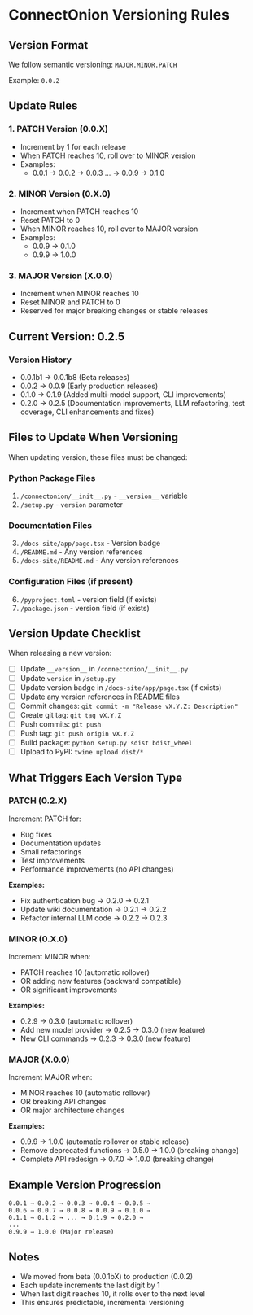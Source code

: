 # ConnectOnion Versioning Rules

## Version Format
We follow semantic versioning: `MAJOR.MINOR.PATCH`

Example: `0.0.2`

## Update Rules

### 1. **PATCH Version (0.0.X)**
- Increment by 1 for each release
- When PATCH reaches 10, roll over to MINOR version
- Examples: 
  - 0.0.1 → 0.0.2 → 0.0.3 ... → 0.0.9 → 0.1.0

### 2. **MINOR Version (0.X.0)**
- Increment when PATCH reaches 10
- Reset PATCH to 0
- When MINOR reaches 10, roll over to MAJOR version
- Examples:
  - 0.0.9 → 0.1.0
  - 0.9.9 → 1.0.0

### 3. **MAJOR Version (X.0.0)**
- Increment when MINOR reaches 10
- Reset MINOR and PATCH to 0
- Reserved for major breaking changes or stable releases

## Current Version: 0.2.5

### Version History
- 0.0.1b1 → 0.0.1b8 (Beta releases)
- 0.0.2 → 0.0.9 (Early production releases)
- 0.1.0 → 0.1.9 (Added multi-model support, CLI improvements)
- 0.2.0 → 0.2.5 (Documentation improvements, LLM refactoring, test coverage, CLI enhancements and fixes)

## Files to Update When Versioning

When updating version, these files must be changed:

### Python Package Files
1. `/connectonion/__init__.py` - `__version__` variable
2. `/setup.py` - `version` parameter

### Documentation Files
3. `/docs-site/app/page.tsx` - Version badge
4. `/README.md` - Any version references
5. `/docs-site/README.md` - Any version references

### Configuration Files (if present)
6. `/pyproject.toml` - version field (if exists)
7. `/package.json` - version field (if exists)

## Version Update Checklist

When releasing a new version:

- [ ] Update `__version__` in `/connectonion/__init__.py`
- [ ] Update `version` in `/setup.py`
- [ ] Update version badge in `/docs-site/app/page.tsx` (if exists)
- [ ] Update any version references in README files
- [ ] Commit changes: `git commit -m "Release vX.Y.Z: Description"`
- [ ] Create git tag: `git tag vX.Y.Z`
- [ ] Push commits: `git push`
- [ ] Push tag: `git push origin vX.Y.Z`
- [ ] Build package: `python setup.py sdist bdist_wheel`
- [ ] Upload to PyPI: `twine upload dist/*`

## What Triggers Each Version Type

### PATCH (0.2.X)
Increment PATCH for:
- Bug fixes
- Documentation updates
- Small refactorings
- Test improvements
- Performance improvements (no API changes)

**Examples:**
- Fix authentication bug → 0.2.0 → 0.2.1
- Update wiki documentation → 0.2.1 → 0.2.2
- Refactor internal LLM code → 0.2.2 → 0.2.3

### MINOR (0.X.0)
Increment MINOR when:
- PATCH reaches 10 (automatic rollover)
- OR adding new features (backward compatible)
- OR significant improvements

**Examples:**
- 0.2.9 → 0.3.0 (automatic rollover)
- Add new model provider → 0.2.5 → 0.3.0 (new feature)
- New CLI commands → 0.2.3 → 0.3.0 (new feature)

### MAJOR (X.0.0)
Increment MAJOR when:
- MINOR reaches 10 (automatic rollover)
- OR breaking API changes
- OR major architecture changes

**Examples:**
- 0.9.9 → 1.0.0 (automatic rollover or stable release)
- Remove deprecated functions → 0.5.0 → 1.0.0 (breaking change)
- Complete API redesign → 0.7.0 → 1.0.0 (breaking change)

## Example Version Progression

```
0.0.1 → 0.0.2 → 0.0.3 → 0.0.4 → 0.0.5 →
0.0.6 → 0.0.7 → 0.0.8 → 0.0.9 → 0.1.0 →
0.1.1 → 0.1.2 → ... → 0.1.9 → 0.2.0 →
...
0.9.9 → 1.0.0 (Major release)
```

## Notes
- We moved from beta (0.0.1bX) to production (0.0.2)
- Each update increments the last digit by 1
- When last digit reaches 10, it rolls over to the next level
- This ensures predictable, incremental versioning